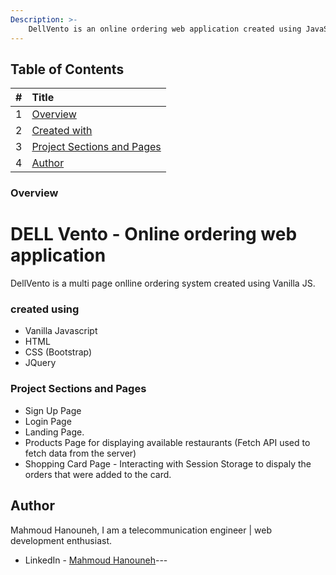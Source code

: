 ```yaml
---
Description: >-
    DellVento is an online ordering web application created using JavaScript, HTML, CSS.
---
```


## Table of Contents

| \# | Title |
| :--- | :--- |
| 1 | [Overview](#overview) |
| 2 | [Created with](#created-with) |
| 3 | [Project Sections and Pages](#project-section-and-pages) |
| 4 | [Author](#author) |
  
### Overview
# DELL Vento - Online ordering web application

 DellVento is a multi page onlline ordering system created using Vanilla JS. 

### created using

- Vanilla Javascript
- HTML
- CSS (Bootstrap)
- JQuery

### Project Sections and Pages

- Sign Up Page
- Login Page 
- Landing Page.
- Products Page for displaying available restaurants (Fetch API used to fetch data from the server)
- Shopping Card Page - Interacting with Session Storage to dispaly the orders that were added to the card. 

## Author

Mahmoud Hanouneh, I am a telecommunication engineer | web development enthusiast.

- LinkedIn - [Mahmoud Hanouneh](https://www.linkedin.com/in/mahmoud-hanouneh/)---

